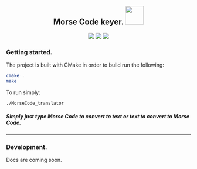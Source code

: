<div align="center">
  <h2> Morse Code keyer. <img height="50" src="https://www.pngrepo.com/png/38633/512/morse-code.png"></h2>
<img src="https://github.com/apetrai/MorseCode_translator/actions/workflows/cmake.yml/badge.svg"> 
 <img src="https://img.shields.io/github/issues/apetrai/MorseCode_translator">
  <img src="https://img.shields.io/github/v/tag/apetrai/MorseCode_translator">

</div>

### Getting started.
The project is built with CMake in order to build run the following:
```bash
cmake . 
make
```
To run simply:
```bash
./MorseCode_translator
```

##### Simply just type Morse Code to convert to text or text to convert to Morse Code.
-----------------------------------------------------------------------------------------------

### Development.
Docs are coming soon.
